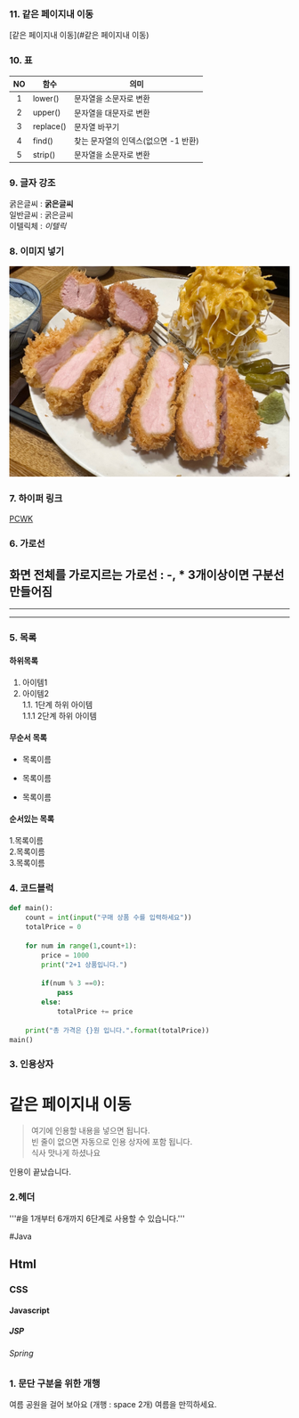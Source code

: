 ### 11. 같은 페이지내 이동
[같은 페이지내 이동](#같은 페이지내 이동)



### 10. 표
|NO|함수|의미
|:----:|----|----|
|1|lower()|문자열을 소문자로 변환|
|2|upper()|문자열을 대문자로 변환|
|3|replace()|문자열 바꾸기|
|4|find()|찾는 문자열의 인덱스(없으면 -1 반환)|
|5|strip()|문자열을 소문자로 변환|


### 9. 글자 강조
굵은글씨 : **굵은글씨**  
일반글씨 : 굵은글씨  
이텔릭체 : *이텔릭*  


### 8. 이미지 넣기
![돈까스](https://github.com/baegeun-2/markdown20230717/blob/main/KakaoTalk_20230715_233908973.jpg)



### 7. 하이퍼 링크
[PCWK](https://cafe.daum.net/pcwk)


### 6. 가로선
화면 전체를 가로지르는 가로선 : -, * 3개이상이면 구분선 만들어짐
---
***
---


### 5. 목록
#### 하위목록
1. 아이템1  
1. 아이템2  
 1.1. 1단계 하위 아이템  
   1.1.1 2단계 하위 아이템   

#### 무순서 목록
* 목록이름
- 목록이름
+ 목록이름

#### 순서있는 목록
1.목록이름  
2.목록이름  
3.목록이름  


### 4. 코드블럭
``` python
def main():
    count = int(input("구매 상품 수를 입력하세요"))
    totalPrice = 0

    for num in range(1,count+1):
        price = 1000
        print("2+1 상품입니다.")

        if(num % 3 ==0):
            pass
        else:
            totalPrice += price

    print("총 가격은 {}원 입니다.".format(totalPrice))
main()
```

### 3. 인용상자
# 같은 페이지내 이동
> 여기에 인용할 내용을 넣으면 됩니다.  
> 빈 줄이 없으면 자동으로 인용 상자에 포함 됩니다.  
식사 맛나게 하셨나요  

인용이 끝났습니다.


### 2.헤더
'''#을 1개부터 6개까지 6단계로 사용할 수 있습니다.'''

#Java
## Html
### CSS
#### Javascript
##### JSP
###### Spring

### 1. 문단 구분을 위한 개행
여름 공원을 걸어 보아요
(개행 : space 2개)
여름을 만끽하세요.
